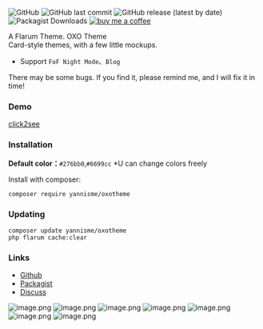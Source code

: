 ![GitHub](https://img.shields.io/github/license/yannisme/flarum-oxo-theme?style=flat-square) ![GitHub last commit](https://img.shields.io/github/last-commit/yannisme/flarum-oxo-theme?style=flat-square) ![GitHub release (latest by date)](https://img.shields.io/github/v/release/yannisme/flarum-oxo-theme?style=flat-square) ![Packagist Downloads](https://img.shields.io/packagist/dt/yannisme/oxotheme?style=flat-square) [![buy me a coffee](https://img.shields.io/badge/donate-buy%20me%20a%20coffee-yellow?label=Donate&style=flat-square)](https://www.buymeacoffee.com/yannisme)

A Flarum Theme. OXO Theme  
Card-style themes, with a few little mockups.
- Support `FoF Night Mode`、`Blog`

There may be some bugs. If you find it, please remind me, and I will fix it in time!

### Demo
[click2see](https://discuss.yannisme.com/)

### Installation
**Default color：**`#276bb0`,`#6699cc`
*U can change colors freely

Install with composer:
```
composer require yannisme/oxotheme
```

### Updating

```
composer update yannisme/oxotheme
php flarum cache:clear
```

### Links

- [Github](https://github.com/yannisme/flarum-oxo-theme)
- [Packagist](https://packagist.org/packages/yannisme/oxotheme)
- [Discuss](https://discuss.flarum.org)
  

![image.png](https://i.loli.net/2021/11/21/5Z1daxjnRhQOCok.png)
![image.png](https://i.loli.net/2021/11/21/5leCotdwvVPYaU3.png)
![image.png](https://i.loli.net/2021/11/21/pZEUJPBThQsYWmr.png)
![image.png](https://i.loli.net/2021/11/21/bngNXx6uKvHzeco.png)
![image.png](https://i.loli.net/2021/11/21/p3gcRhSJzsbLH6y.png)
![image.png](https://i.loli.net/2021/11/21/OdQh9N45oxXw7m1.png)
![image.png](https://i.loli.net/2021/11/21/QTrb2Ip7PWhUtjs.png)
